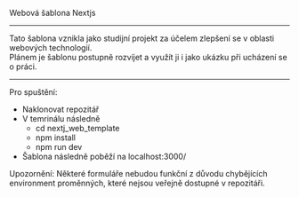 Webová šablona Nextjs


---


Tato šablona vznikla jako studijní projekt za účelem zlepšení se v oblasti webových technologií.  
Plánem je šablonu postupně rozvíjet a využít ji i jako ukázku při ucházení se o práci.

---

Pro spuštění:

- Naklonovat repozitář
- V temrinálu následně
    - cd nextj_web_template
    - npm install
    - npm run dev
- Šablona následně poběží na localhost:3000/

Upozornění: Některé formuláře nebudou funkční z důvodu chybějících environment proměnných, které nejsou veřejně dostupné v repozitáři.